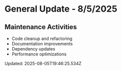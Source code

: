 # General Update - 8/5/2025

## Maintenance Activities

- Code cleanup and refactoring
- Documentation improvements
- Dependency updates
- Performance optimizations

Updated: 2025-08-05T19:46:25.534Z
